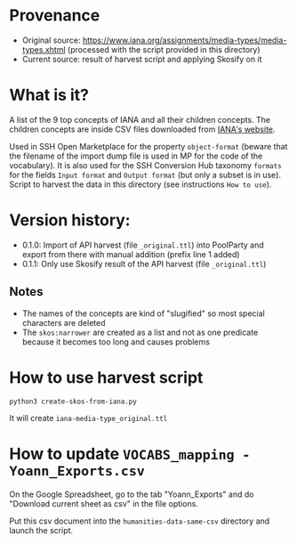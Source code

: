 # Provenance
* Original source: https://www.iana.org/assignments/media-types/media-types.xhtml (processed with the script provided in this directory)
* Current source: result of harvest script and applying Skosify on it

# What is it?
A list of the 9 top concepts of IANA and all their children concepts. The children concepts are inside CSV files
downloaded from [IANA's website](https://www.iana.org/assignments/media-types/media-types.xhtml).

Used in SSH Open Marketplace for the property `object-format` (beware that the filename of the import dump file is used in MP for the code of the vocabulary).
It is also used for the SSH Conversion Hub taxonomy `formats` for the fields `Input format` and `Output format` (but only a subset is in use).
Script to harvest the data in this directory (see instructions `How to use`).

# Version history:
* 0.1.0: Import of API harvest (file `_original.ttl`) into PoolParty and export from there with manual addition (prefix line 1 added)
* 0.1.1: Only use Skosify result of the API harvest (file `_original.ttl`)

## Notes
- The names of the concepts are kind of "slugified" so most special characters are deleted
- The `skos:narrower` are created as a list and not as one predicate because it becomes too long and causes problems

# How to use harvest script
`python3 create-skos-from-iana.py`

It will create `iana-media-type_original.ttl`

# How to update `VOCABS_mapping - Yoann_Exports.csv`
On the Google Spreadsheet, go to the tab "Yoann_Exports" and do "Download current sheet as csv" in the file options.

Put this csv document into the `humanities-data-same-csv` directory and launch the script.
